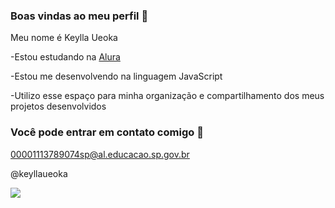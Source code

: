 ### Boas vindas ao meu perfil 💟

Meu nome é Keylla Ueoka 

-Estou estudando na [Alura](https://www.alura.com.br)

-Estou me desenvolvendo na linguagem JavaScript

-Utilizo esse espaço para minha organização e compartilhamento dos meus projetos desenvolvidos

### Você pode entrar em contato comigo 📧

00001113789074sp@al.educacao.sp.gov.br

@keyllaueoka

![](https://media1.tenor.com/m/UgxjAd8F_YsAAAAC/blair-waldorf.gif)

